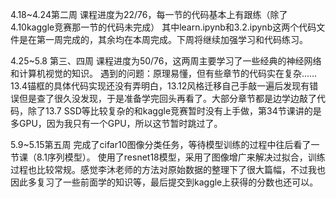 4.18~4.24第二周
课程进度为22/76，每一节的代码基本上有跟练（除了4.10kaggle竞赛那一节的代码未完成）
其中learn.ipynb和3.2.ipynb这两个代码文件是在第一周完成的，其余均在本周完成。下周将继续加强学习和代码练习。

4.25~5.8 第三、四周
课程进度为50/76，这两周主要学习了一些经典的神经网络和计算机视觉的知识。
遇到的问题：原理易懂，但有些章节的代码实在复杂……13.4锚框的具体代码实现还没有弄明白，13.12风格迁移自己手敲一遍后发现有错误但是查了很久没发现，于是准备学完回头再看了。大部分章节都是边学边敲了代码，除了13.7 SSD等比较复杂的和kaggle竞赛暂时没有上手做，第34节课讲的是多GPU，因为我只有一个GPU，所以这节暂时跳过了。

5.9~5.15第五周
完成了cifar10图像分类任务，等待模型训练的过程中往后看了一节课（8.1序列模型）。
使用了resnet18模型，采用了图像增广来解决过拟合，训练过程也比较常规。感觉李沐老师的方法对原始数据的整理下了很大篇幅，不过我也因此多复习了一些前面学的知识等，最后提交到kaggle上获得的分数也还可以。
